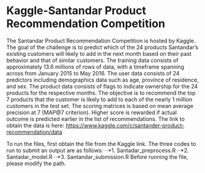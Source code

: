 # Kaggle-Santandar Product Recommendation Competition 
The Santandar Product Recommendation Competition is hosted by Kaggle.  The goal of the challenge is to predict which of the 24 products Santandar’s existing customers will likely to add in the next month based on their past behavior and that of similar customers.  The training data consists of approximately 13.6 millions of rows of data, with a timeframe spanning across from January 2015 to May 2016.  The user data consists of 24 predictors including demographics data such as age, province of residence, and sex.  The product data consists of flags to indicate ownership for the 24 products for the respective months.  The objective is to recommend the top 7 products that the customer is likely to add to each of the nearly 1 million customers in the test set.  The scoring matrices is based on mean average precision at 7 (MAP@7 criterion).  Higher score is rewarded if actual outcome is predicted earlier in the list of recommendations. 
The link to obtain the data is here: 
https://www.kaggle.com/c/santander-product-recommendation/data

To run the files, first obtain the file from the Kaggle link.  The three codes to run to submit an output are as follows: 
⋅⋅*1. Santadar_preprocess.R
⋅⋅*2. Santadar_model.R
⋅⋅*3. Santandar_submission.R
Before running the file, please modify the path.  
